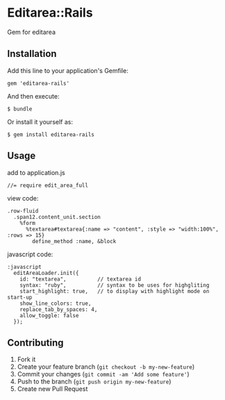 # Editarea::Rails

Gem for editarea


## Installation

Add this line to your application's Gemfile:

    gem 'editarea-rails'

And then execute:

    $ bundle

Or install it yourself as:

    $ gem install editarea-rails

## Usage

add to application.js

    //= require edit_area_full

view code:

    .row-fluid 
      .span12.content_unit.section
        %form
          %textarea#textarea{:name => "content", :style => "width:100%", :rows => 15}
            define_method :name, &block

javascript code:

    :javascript 
      editAreaLoader.init({
        id: "textarea",          // textarea id
        syntax: "ruby",          // syntax to be uses for highgliting
        start_highlight: true,   // to display with highlight mode on start-up
        show_line_colors: true, 
        replace_tab_by_spaces: 4,
        allow_toggle: false
      });
    


## Contributing

1. Fork it
2. Create your feature branch (`git checkout -b my-new-feature`)
3. Commit your changes (`git commit -am 'Add some feature'`)
4. Push to the branch (`git push origin my-new-feature`)
5. Create new Pull Request
